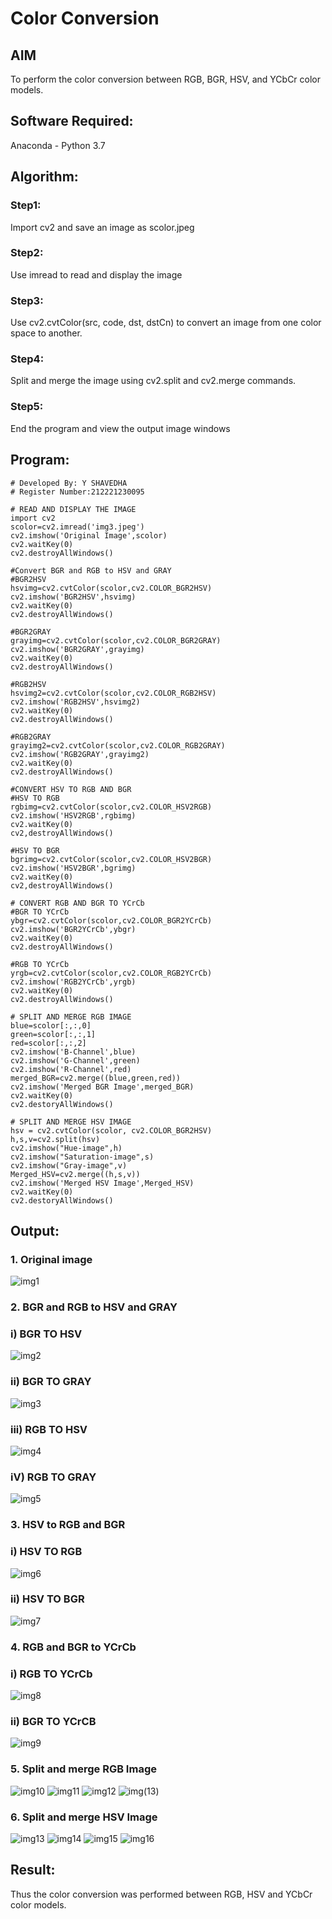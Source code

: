 # Color Conversion
## AIM
To perform the color conversion between RGB, BGR, HSV, and YCbCr color models.

## Software Required:
Anaconda - Python 3.7
## Algorithm:
### Step1:
Import cv2 and save an image as scolor.jpeg

### Step2:
Use imread to read and display the image

### Step3:
Use cv2.cvtColor(src, code, dst, dstCn) to convert an image from one color space to another.

### Step4:
Split and merge the image using cv2.split and cv2.merge commands.

### Step5:
End the program and view the output image windows

## Program:
```
# Developed By: Y SHAVEDHA
# Register Number:212221230095
```
```
# READ AND DISPLAY THE IMAGE
import cv2
scolor=cv2.imread('img3.jpeg')
cv2.imshow('Original Image',scolor)
cv2.waitKey(0)
cv2.destroyAllWindows()
```

```
#Convert BGR and RGB to HSV and GRAY
#BGR2HSV
hsvimg=cv2.cvtColor(scolor,cv2.COLOR_BGR2HSV)
cv2.imshow('BGR2HSV',hsvimg)
cv2.waitKey(0)
cv2.destroyAllWindows()

#BGR2GRAY
grayimg=cv2.cvtColor(scolor,cv2.COLOR_BGR2GRAY)
cv2.imshow('BGR2GRAY',grayimg)
cv2.waitKey(0)
cv2.destroyAllWindows()

#RGB2HSV
hsvimg2=cv2.cvtColor(scolor,cv2.COLOR_RGB2HSV)
cv2.imshow('RGB2HSV',hsvimg2)
cv2.waitKey(0)
cv2.destroyAllWindows()

#RGB2GRAY
grayimg2=cv2.cvtColor(scolor,cv2.COLOR_RGB2GRAY)
cv2.imshow('RGB2GRAY',grayimg2)
cv2.waitKey(0)
cv2.destroyAllWindows()

```
```
#CONVERT HSV TO RGB AND BGR
#HSV TO RGB
rgbimg=cv2.cvtColor(scolor,cv2.COLOR_HSV2RGB)
cv2.imshow('HSV2RGB',rgbimg)
cv2.waitKey(0)
cv2,destroyAllWindows()

#HSV TO BGR
bgrimg=cv2.cvtColor(scolor,cv2.COLOR_HSV2BGR)
cv2.imshow('HSV2BGR',bgrimg)
cv2.waitKey(0)
cv2,destroyAllWindows()
```
```
# CONVERT RGB AND BGR TO YCrCb
#BGR TO YCrCb
ybgr=cv2.cvtColor(scolor,cv2.COLOR_BGR2YCrCb)
cv2.imshow('BGR2YCrCb',ybgr)
cv2.waitKey(0)
cv2.destroyAllWindows()

#RGB TO YCrCb
yrgb=cv2.cvtColor(scolor,cv2.COLOR_RGB2YCrCb)
cv2.imshow('RGB2YCrCb',yrgb)
cv2.waitKey(0)
cv2.destroyAllWindows()
```
```
# SPLIT AND MERGE RGB IMAGE
blue=scolor[:,:,0]
green=scolor[:,:,1]
red=scolor[:,:,2]
cv2.imshow('B-Channel',blue)
cv2.imshow('G-Channel',green)
cv2.imshow('R-Channel',red)
merged_BGR=cv2.merge((blue,green,red))
cv2.imshow('Merged BGR Image',merged_BGR)
cv2.waitKey(0)
cv2.destoryAllWindows()
```
```
# SPLIT AND MERGE HSV IMAGE
hsv = cv2.cvtColor(scolor, cv2.COLOR_BGR2HSV)
h,s,v=cv2.split(hsv)
cv2.imshow("Hue-image",h)
cv2.imshow("Saturation-image",s)
cv2.imshow("Gray-image",v)
Merged_HSV=cv2.merge((h,s,v))
cv2.imshow('Merged HSV Image',Merged_HSV)
cv2.waitKey(0)
cv2.destoryAllWindows()
```

## Output:
### 1. Original image
![img1](https://user-images.githubusercontent.com/95388047/228000872-96bda938-d09c-4690-848e-9c0f5f039f57.png)

### 2. BGR and RGB to HSV and GRAY
### i) BGR TO HSV
![img2](https://user-images.githubusercontent.com/95388047/228000941-e71be6d5-86c9-4326-9c34-465ee847d20f.png)
### ii) BGR TO GRAY
![img3](https://user-images.githubusercontent.com/95388047/228001410-8bfc49e6-cec6-473b-a3e4-67d8de294253.png)
            
### iii) RGB TO HSV
![img4](https://user-images.githubusercontent.com/95388047/228001620-4755942d-119e-4c6a-bbe4-2de0190738e4.png)

### iV) RGB TO GRAY
![img5](https://user-images.githubusercontent.com/95388047/228001694-07ff0b0d-b812-4eb4-b2f5-46b7e3f8cff6.png)

### 3. HSV to RGB and BGR
### i) HSV TO RGB
![img6](https://user-images.githubusercontent.com/95388047/228001740-851ae924-bd48-4e29-ab51-f13f5f5992ae.png)
### ii) HSV TO BGR
![img7](https://user-images.githubusercontent.com/95388047/228001900-2cb4d6cf-af02-4fc9-826b-6e62e02cfdea.png)


### 4. RGB and BGR to YCrCb
### i) RGB TO YCrCb
![img8](https://user-images.githubusercontent.com/95388047/228002154-f71cc43d-5f5c-43aa-aed4-859074298384.png)

### ii) BGR TO YCrCB
![img9](https://user-images.githubusercontent.com/95388047/228002200-1ecba2de-c0a4-480c-867f-3f657e414588.png)


### 5. Split and merge RGB Image
![img10](https://user-images.githubusercontent.com/95388047/228002352-6e8a59b8-80ed-427a-afa0-0d673da8992f.png)
![img11](https://user-images.githubusercontent.com/95388047/228002413-45d562a6-9f30-4e7b-9f07-2ac344c09efb.png)
![img12](https://user-images.githubusercontent.com/95388047/228003158-9f7e6576-498e-4cc2-930a-e08d7f50c043.png)
![img(13)](https://user-images.githubusercontent.com/95388047/228003189-3254ddee-9c40-46da-9e5f-d47bd8fe62a1.png)

### 6. Split and merge HSV Image
![img13](https://user-images.githubusercontent.com/95388047/228003253-8c56f4ca-1294-4f46-ab5e-74159c7738ed.png)
![img14](https://user-images.githubusercontent.com/95388047/228003287-e643cbaa-8c30-4fe2-be86-7e0a66b940fa.png)
![img15](https://user-images.githubusercontent.com/95388047/228003319-b21defb4-da1a-4a54-b25c-73033c88cbc2.png)
![img16](https://user-images.githubusercontent.com/95388047/228003339-24c1f327-0235-4357-84d3-a5ada075623f.png)


## Result:
Thus the color conversion was performed between RGB, HSV and YCbCr color models.

